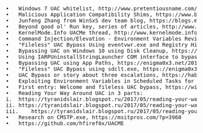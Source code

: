 <pre>
•	Windows 7 UAC whitelist, http://www.pretentiousname.com/misc/win7_uac_whitelist2.html
•	Malicious Application Compatibility Shims, https://www.blackhat.com/docs/eu-15/materials/eu-15-Pierce-Defending-Against-Malicious-Application-Compatibility-Shims-wp.pdf
•	Junfeng Zhang from WinSxS dev team blog, https://blogs.msdn.microsoft.com/junfeng/
•	Beyond good ol' Run key, series of articles, http://www.hexacorn.com/blog
•	KernelMode.Info UACMe thread, http://www.kernelmode.info/forum/viewtopic.php?f=11&t=3643
•	Command Injection/Elevation - Environment Variables Revisited, https://breakingmalware.com/vulnerabilities/command-injection-and-elevation-environment-variables-revisited
•	"Fileless" UAC Bypass Using eventvwr.exe and Registry Hijacking, https://enigma0x3.net/2016/08/15/fileless-uac-bypass-using-eventvwr-exe-and-registry-hijacking/
•	Bypassing UAC on Windows 10 using Disk Cleanup, https://enigma0x3.net/2016/07/22/bypassing-uac-on-windows-10-using-disk-cleanup/
•	Using IARPUninstallStringLauncher COM interface to bypass UAC, http://www.freebuf.com/articles/system/116611.html
•	Bypassing UAC using App Paths, https://enigma0x3.net/2017/03/14/bypassing-uac-using-app-paths/
•	"Fileless" UAC Bypass using sdclt.exe, https://enigma0x3.net/2017/03/17/fileless-uac-bypass-using-sdclt-exe/
•	UAC Bypass or story about three escalations, https://habrahabr.ru/company/pm/blog/328008/
•	Exploiting Environment Variables in Scheduled Tasks for UAC Bypass, https://tyranidslair.blogspot.ru/2017/05/exploiting-environment-variables-in.html
•	First entry: Welcome and fileless UAC bypass, https://winscripting.blog/2017/05/12/first-entry-welcome-and-uac-bypass/
•	Reading Your Way Around UAC in 3 parts:
i.	https://tyranidslair.blogspot.ru/2017/05/reading-your-way-around-uac-part-1.html
ii.	https://tyranidslair.blogspot.ru/2017/05/reading-your-way-around-uac-part-2.html
iii.	https://tyranidslair.blogspot.ru/2017/05/reading-your-way-around-uac-part-3.html
•	Research on CMSTP.exe, https://msitpros.com/?p=3960
•	https://github.com/hfiref0x/UACME
</pre>
